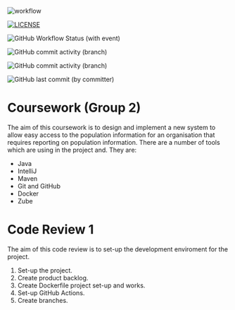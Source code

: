 ![workflow](https://github.com/Cham-Myae-40614796/coursework-group2/actions/workflows/main.yml/badge.svg?style=plastic)

[![LICENSE](https://img.shields.io/github/license/Cham-Myae-40614796/coursework-group2.svg?style=plastic)](https://github.com/Cham-Myae-40614796/coursework-group2/blob/master/LICENSE)

![GitHub Workflow Status (with event)](https://img.shields.io/github/actions/workflow/status/Cham-Myae-40614796/Coursework-group2/main.yml)

![GitHub commit activity (branch)](https://img.shields.io/github/commit-activity/m/Cham-Myae-40614796/Coursework-group2/master)

![GitHub commit activity (branch)](https://img.shields.io/github/commit-activity/m/Cham-Myae-40614796/Coursework-group2/develop)

![GitHub last commit (by committer)](https://img.shields.io/github/last-commit/Cham-Myae-40614796/Coursework-group2)


# Coursework (Group 2)
The aim of this coursework is to design and implement a new system to allow easy access to the population information for an organisation that requires reporting on population information.
There are a number of tools which are using in the project and. They are:
- Java
- IntelliJ
- Maven
- Git and GitHub
- Docker
- Zube

# Code Review 1

The aim of this code review is to set-up the development enviroment for the project. 

1. Set-up the project.
2. Create product backlog.
3. Create Dockerfile project set-up and works.
4. Set-up GitHub Actions.
5. Create branches.
